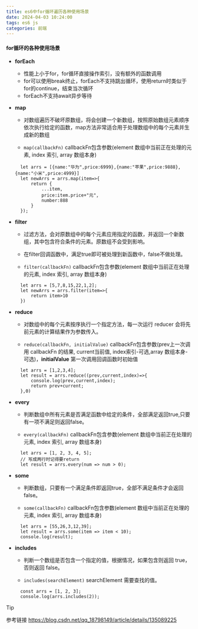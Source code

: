 ```yaml
---
title: es6中for循环遍历各种使用场景
date: 2024-04-03 10:24:00
tags: es6 js
categories: 前端
---
```


<!--more-->

#### for循环的各种使用场景

- **forEach**

  - 性能上小于for，for循环直接操作索引，没有额外的函数调用
  - for可以使用break终止，forEach不支持跳出循环，使用return时类似于for的continue，结束当次循环
  - forEach不支持await异步等待

- **map**

  - 对数组遍历不破坏原数组，将会创建一个新数组，按照原始数组元素顺序依次执行给定的函数，map方法非常适合用于处理数组中的每个元素并生成新的数组

  - `map(callbackFn)` callbackFn包含参数(element 数组中当前正在处理的元素, index 索引, array 数组本身)

  ```
    let arrs = [{name:"华为",price:6999},{name:"苹果",price:9888},{name:"小米",price:4999}]
    let newArrs = arrs.map(item=>{
    	return {
    		...item,
    		price:item.price+"元",
    		number:888
    	}
    });
  ```

- **filter**

  - 过滤方法，会对原数组中的每个元素应用指定的函数，并返回一个新数组，其中包含符合条件的元素。原数组不会受到影响。

  - 在filter回调函数中，满足true即可被处理到新函数中，false不做处理。

  - `filter(callbackFn)` callbackFn包含参数(element 数组中当前正在处理的元素, index 索引, array 数组本身)

  ```
    let arrs = [5,7,8,15,22,1,2];
    let newArrs = arrs.filter(item=>{
    	return item>10
    })
  ```

- **reduce**

  - 对数组中的每个元素按序执行一个指定方法，每一次运行 reducer 会将先前元素的计算结果作为参数传入。

  - `reduce(callbackFn, initialValue)` callbackFn包含参数(prev上一次调用 callbackFn 的结果, current当前值, index索引-可选,array 数组本身-可选)，**initialValue** 第一次调用回调函数时初始值

  ```
    let arrs = [1,2,3,4];
    let result = arrs.reduce((prev,current,index)=>{	
    	console.log(prev,current,index);
    	return prev+current;
    },0)
  ```

- **every**

  - 判断数组中所有元素是否满足函数中给定的条件，全部满足返回true,只要有一项不满足则返回false。

  - `every(callbackFn)` callbackFn包含参数(element 数组中当前正在处理的元素, index 索引, array 数组本身)

  ```
    let arrs = [1, 2, 3, 4, 5];
    // 写成两行时记得要return
    let result = arrs.every(num => num > 0);
  ```

- **some**

  - 判断数组，只要有一个满足条件即返回true，全部不满足条件才会返回false。

  - `some(callbackFn)` callbackFn包含参数(element 数组中当前正在处理的元素, index 索引, array 数组本身)

  ```
    let arrs = [55,26,3,12,39];
    let result = arrs.some(item => item < 10);
    console.log(result);
  ```

- **includes**

  - 判断一个数组是否包含一个指定的值，根据情况，如果包含则返回 true，否则返回 false。

  - `includes(searchElement)` searchElement 需要查找的值。

  ```
    const arrs = [1, 2, 3];
    console.log(arrs.includes(2));
  ```

> [!TIP]
> 参考链接
> https://blog.csdn.net/qq_18798149/article/details/135089225